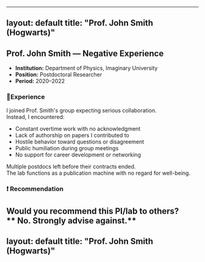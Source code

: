 
---
layout: default
title: "Prof. John Smith (Hogwarts)"
---

##  Prof. John Smith — Negative Experience

- **Institution:** Department of Physics, Imaginary University
- **Position:** Postdoctoral Researcher
- **Period:** 2020–2022

### 🧾Experience

I joined Prof. Smith's group expecting serious collaboration.  
Instead, I encountered:

- Constant overtime work with no acknowledgment
- Lack of authorship on papers I contributed to
- Hostile behavior toward questions or disagreement
- Public humiliation during group meetings
- No support for career development or networking

Multiple postdocs left before their contracts ended.  
The lab functions as a publication machine with no regard for well-being.

### ❗ Recommendation

**Would you recommend this PI/lab to others?**  
** No. Strongly advise against.**
---
layout: default
title: "Prof. John Smith (Hogwarts)"
---